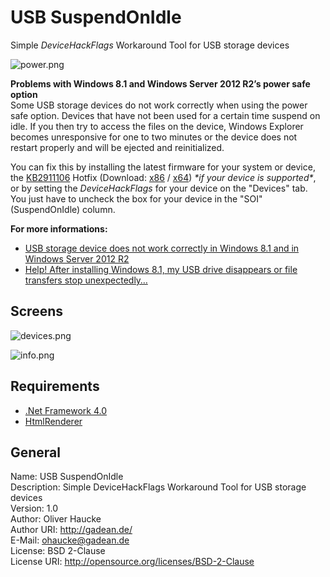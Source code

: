 # USB SuspendOnIdle
Simple *DeviceHackFlags* Workaround Tool for USB storage devices

![power.png](https://cloud.githubusercontent.com/assets/3750494/7703858/f9c50be8-fe3a-11e4-9eb5-fe5e2f38349d.png)

__Problems with Windows 8.1 and Windows Server 2012 R2’s power safe option__  
Some USB storage devices do not work correctly when using the power safe option. Devices that have not been used for a certain time suspend on idle. If you then try to access the files on the device, Windows Explorer becomes unresponsive for one to two minutes or the device does not restart properly and will be ejected and reinitialized. 

You can fix this by installing the latest firmware for your system or device, the [KB2911106](http://support.microsoft.com/kb/2914219/en-us) Hotfix (Download: [x86](http://www.microsoft.com/de-de/download/details.aspx?id=41569) / [x64](http://www.microsoft.com/de-de/download/details.aspx?id=41570)) _\*if your device is supported\*_, or by setting the _DeviceHackFlags_ for your device on the "Devices" tab. You just have to uncheck the box for your device in the "SOI" (SuspendOnIdle) column.

__For more informations:__  
* [USB storage device does not work correctly in Windows 8.1 and in Windows Server 2012 R2](http://support.microsoft.com/kb/2914219/en-us)
* [Help! After installing Windows 8.1, my USB drive disappears or file transfers stop unexpectedly…](http://blogs.msdn.com/b/usbcoreblog/archive/2013/11/01/help-after-installing-windows-8-1-my-usb-drive-disappears-or-file-transfers-stop-unexpectedly-r-a-post-title.aspx)

## Screens
![devices.png](https://cloud.githubusercontent.com/assets/3750494/7703856/f9a0b9b4-fe3a-11e4-95eb-8bbfa0470767.png)

![info.png](https://cloud.githubusercontent.com/assets/3750494/7703857/f9c2f060-fe3a-11e4-8cf5-4f35a7796d32.png)

## Requirements
* [.Net Framework 4.0](http://www.microsoft.com/de-de/download/details.aspx?id=17718)
* [HtmlRenderer](https://github.com/ArthurHub/HTML-Renderer)

## General
Name: USB SuspendOnIdle  
Description: Simple DeviceHackFlags Workaround Tool for USB storage devices  
Version: 1.0  
Author: Oliver Haucke  
Author URI: http://gadean.de/  
E-Mail: ohaucke@gadean.de  
License: BSD 2-Clause  
License URI: http://opensource.org/licenses/BSD-2-Clause

